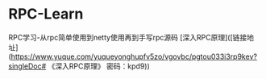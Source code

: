 # RPC-Learn
RPC学习-从rpc简单使用到netty使用再到手写rpc源码
[深入RPC原理]([链接地址](https://www.yuque.com/yuqueyonghupfv5zo/vgovbc/pgtou033i3rp9kev?singleDoc# 《深入RPC原理》 密码：kpd9))
